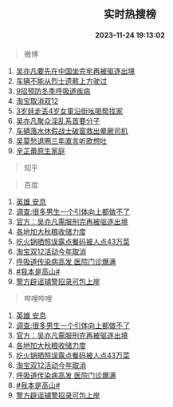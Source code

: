 <div align="center"><h2>实时热搜榜</h2><h4>2023-11-24 19:13:02</h4></div>

> 微博  

1. [吴亦凡要先在中国坐完牢再被驱逐出境](https://s.weibo.com/weibo?q=%23%E5%90%B4%E4%BA%A6%E5%87%A1%E8%A6%81%E5%85%88%E5%9C%A8%E4%B8%AD%E5%9B%BD%E5%9D%90%E5%AE%8C%E7%89%A2%E5%86%8D%E8%A2%AB%E9%A9%B1%E9%80%90%E5%87%BA%E5%A2%83%23&t=31&band_rank=1&Refer=top)<br />
2. [车辆不能从烈士遗骸上方驶过](https://s.weibo.com/weibo?q=%23%E8%BD%A6%E8%BE%86%E4%B8%8D%E8%83%BD%E4%BB%8E%E7%83%88%E5%A3%AB%E9%81%97%E9%AA%B8%E4%B8%8A%E6%96%B9%E9%A9%B6%E8%BF%87%23&t=31&band_rank=2&Refer=top)<br />
3. [9招预防冬季呼吸道疾病](https://s.weibo.com/weibo?q=%239%E6%8B%9B%E9%A2%84%E9%98%B2%E5%86%AC%E5%AD%A3%E5%91%BC%E5%90%B8%E9%81%93%E7%96%BE%E7%97%85%23&t=31&band_rank=3&Refer=top)<br />
4. [淘宝取消双12](https://s.weibo.com/weibo?q=%23%E6%B7%98%E5%AE%9D%E5%8F%96%E6%B6%88%E5%8F%8C12%23&t=31&band_rank=4&Refer=top)<br />
5. [3岁娃走丢4岁女童沿街吆喝帮找家](https://s.weibo.com/weibo?q=%233%E5%B2%81%E5%A8%83%E8%B5%B0%E4%B8%A24%E5%B2%81%E5%A5%B3%E7%AB%A5%E6%B2%BF%E8%A1%97%E5%90%86%E5%96%9D%E5%B8%AE%E6%89%BE%E5%AE%B6%23&t=31&band_rank=5&Refer=top)<br />
6. [吴亦凡聚众淫乱系首要分子](https://s.weibo.com/weibo?q=%23%E5%90%B4%E4%BA%A6%E5%87%A1%E8%81%9A%E4%BC%97%E6%B7%AB%E4%B9%B1%E7%B3%BB%E9%A6%96%E8%A6%81%E5%88%86%E5%AD%90%23&t=31&band_rank=6&Refer=top)<br />
7. [车辆落水休假战士破窗救出晕厥司机](https://s.weibo.com/weibo?q=%23%E8%BD%A6%E8%BE%86%E8%90%BD%E6%B0%B4%E4%BC%91%E5%81%87%E6%88%98%E5%A3%AB%E7%A0%B4%E7%AA%97%E6%95%91%E5%87%BA%E6%99%95%E5%8E%A5%E5%8F%B8%E6%9C%BA%23&t=31&band_rank=7&Refer=top)<br />
8. [吴莫愁退圈三年直言听歌想吐](https://s.weibo.com/weibo?q=%23%E5%90%B4%E8%8E%AB%E6%84%81%E9%80%80%E5%9C%88%E4%B8%89%E5%B9%B4%E7%9B%B4%E8%A8%80%E5%90%AC%E6%AD%8C%E6%83%B3%E5%90%90%23&t=31&band_rank=8&Refer=top)<br />
9. [辛芷蕾原生家庭](https://s.weibo.com/weibo?q=%23%E8%BE%9B%E8%8A%B7%E8%95%BE%E5%8E%9F%E7%94%9F%E5%AE%B6%E5%BA%AD%23&t=31&band_rank=9&Refer=top)<br />

> 知乎  


> 百度  

1. [英雄 安息](https://www.baidu.com/s?wd=%E8%8B%B1%E9%9B%84+%E5%AE%89%E6%81%AF&sa=fyb_news&rsv_dl=fyb_news)<br />
2. [调查:很多男生一个引体向上都做不了](https://www.baidu.com/s?wd=%E8%B0%83%E6%9F%A5%3A%E5%BE%88%E5%A4%9A%E7%94%B7%E7%94%9F%E4%B8%80%E4%B8%AA%E5%BC%95%E4%BD%93%E5%90%91%E4%B8%8A%E9%83%BD%E5%81%9A%E4%B8%8D%E4%BA%86&sa=fyb_news&rsv_dl=fyb_news)<br />
3. [官方：吴亦凡需服刑完再被驱逐出境](https://www.baidu.com/s?wd=%E5%AE%98%E6%96%B9%EF%BC%9A%E5%90%B4%E4%BA%A6%E5%87%A1%E9%9C%80%E6%9C%8D%E5%88%91%E5%AE%8C%E5%86%8D%E8%A2%AB%E9%A9%B1%E9%80%90%E5%87%BA%E5%A2%83&sa=fyb_news&rsv_dl=fyb_news)<br />
4. [各地加大秋粮收储力度](https://www.baidu.com/s?wd=%E5%90%84%E5%9C%B0%E5%8A%A0%E5%A4%A7%E7%A7%8B%E7%B2%AE%E6%94%B6%E5%82%A8%E5%8A%9B%E5%BA%A6&sa=fyb_news&rsv_dl=fyb_news)<br />
5. [吃火锅晒照误露点餐码被人点43万菜](https://www.baidu.com/s?wd=%E5%90%83%E7%81%AB%E9%94%85%E6%99%92%E7%85%A7%E8%AF%AF%E9%9C%B2%E7%82%B9%E9%A4%90%E7%A0%81%E8%A2%AB%E4%BA%BA%E7%82%B943%E4%B8%87%E8%8F%9C&sa=fyb_news&rsv_dl=fyb_news)<br />
6. [淘宝双12活动今年取消](https://www.baidu.com/s?wd=%E6%B7%98%E5%AE%9D%E5%8F%8C12%E6%B4%BB%E5%8A%A8%E4%BB%8A%E5%B9%B4%E5%8F%96%E6%B6%88&sa=fyb_news&rsv_dl=fyb_news)<br />
7. [呼吸道传染病高发 医院门诊爆满](https://www.baidu.com/s?wd=%E5%91%BC%E5%90%B8%E9%81%93%E4%BC%A0%E6%9F%93%E7%97%85%E8%BF%9B%E5%85%A5%E9%AB%98%E5%8F%91%E6%9C%9F&sa=fyb_news&rsv_dl=fyb_news)<br />
8. [#我本是高山#](https://www.baidu.com/s?wd=%23%E6%88%91%E6%9C%AC%E6%98%AF%E9%AB%98%E5%B1%B1%23&sa=fyb_news&rsv_dl=fyb_news)<br />
9. [警方辟谣辅警招录可包上岸](https://www.baidu.com/s?wd=%E8%AD%A6%E6%96%B9%E8%BE%9F%E8%B0%A3%E8%BE%85%E8%AD%A6%E6%8B%9B%E5%BD%95%E5%8F%AF%E5%8C%85%E4%B8%8A%E5%B2%B8&sa=fyb_news&rsv_dl=fyb_news)<br />

> 哔哩哔哩  

1. [英雄 安息](https://www.baidu.com/s?wd=%E8%8B%B1%E9%9B%84+%E5%AE%89%E6%81%AF&sa=fyb_news&rsv_dl=fyb_news)<br />
2. [调查:很多男生一个引体向上都做不了](https://www.baidu.com/s?wd=%E8%B0%83%E6%9F%A5%3A%E5%BE%88%E5%A4%9A%E7%94%B7%E7%94%9F%E4%B8%80%E4%B8%AA%E5%BC%95%E4%BD%93%E5%90%91%E4%B8%8A%E9%83%BD%E5%81%9A%E4%B8%8D%E4%BA%86&sa=fyb_news&rsv_dl=fyb_news)<br />
3. [官方：吴亦凡需服刑完再被驱逐出境](https://www.baidu.com/s?wd=%E5%AE%98%E6%96%B9%EF%BC%9A%E5%90%B4%E4%BA%A6%E5%87%A1%E9%9C%80%E6%9C%8D%E5%88%91%E5%AE%8C%E5%86%8D%E8%A2%AB%E9%A9%B1%E9%80%90%E5%87%BA%E5%A2%83&sa=fyb_news&rsv_dl=fyb_news)<br />
4. [各地加大秋粮收储力度](https://www.baidu.com/s?wd=%E5%90%84%E5%9C%B0%E5%8A%A0%E5%A4%A7%E7%A7%8B%E7%B2%AE%E6%94%B6%E5%82%A8%E5%8A%9B%E5%BA%A6&sa=fyb_news&rsv_dl=fyb_news)<br />
5. [吃火锅晒照误露点餐码被人点43万菜](https://www.baidu.com/s?wd=%E5%90%83%E7%81%AB%E9%94%85%E6%99%92%E7%85%A7%E8%AF%AF%E9%9C%B2%E7%82%B9%E9%A4%90%E7%A0%81%E8%A2%AB%E4%BA%BA%E7%82%B943%E4%B8%87%E8%8F%9C&sa=fyb_news&rsv_dl=fyb_news)<br />
6. [淘宝双12活动今年取消](https://www.baidu.com/s?wd=%E6%B7%98%E5%AE%9D%E5%8F%8C12%E6%B4%BB%E5%8A%A8%E4%BB%8A%E5%B9%B4%E5%8F%96%E6%B6%88&sa=fyb_news&rsv_dl=fyb_news)<br />
7. [呼吸道传染病高发 医院门诊爆满](https://www.baidu.com/s?wd=%E5%91%BC%E5%90%B8%E9%81%93%E4%BC%A0%E6%9F%93%E7%97%85%E8%BF%9B%E5%85%A5%E9%AB%98%E5%8F%91%E6%9C%9F&sa=fyb_news&rsv_dl=fyb_news)<br />
8. [#我本是高山#](https://www.baidu.com/s?wd=%23%E6%88%91%E6%9C%AC%E6%98%AF%E9%AB%98%E5%B1%B1%23&sa=fyb_news&rsv_dl=fyb_news)<br />
9. [警方辟谣辅警招录可包上岸](https://www.baidu.com/s?wd=%E8%AD%A6%E6%96%B9%E8%BE%9F%E8%B0%A3%E8%BE%85%E8%AD%A6%E6%8B%9B%E5%BD%95%E5%8F%AF%E5%8C%85%E4%B8%8A%E5%B2%B8&sa=fyb_news&rsv_dl=fyb_news)<br />

